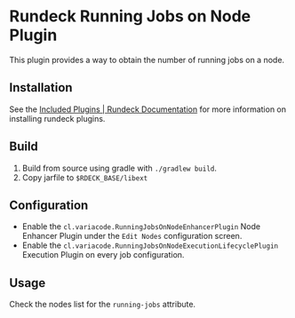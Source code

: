 # Rundeck Running Jobs on Node Plugin
This plugin provides a way to obtain the number of running jobs on a node.

Installation
-------------------------
See the [Included Plugins | Rundeck Documentation](http://rundeck.org/docs/plugins-user-guide/installing.html#included-plugins "Included Plugins") for more information on installing rundeck plugins.

## Build
1. Build from source using gradle with `./gradlew build`.
2. Copy jarfile to `$RDECK_BASE/libext`

## Configuration
- Enable the `cl.variacode.RunningJobsOnNodeEnhancerPlugin` Node Enhancer Plugin under the `Edit Nodes` configuration screen. 
- Enable the `cl.variacode.RunningJobsOnNodeExecutionLifecyclePlugin` Execution Plugin on every job configuration.

## Usage
Check the nodes list for the `running-jobs` attribute.
